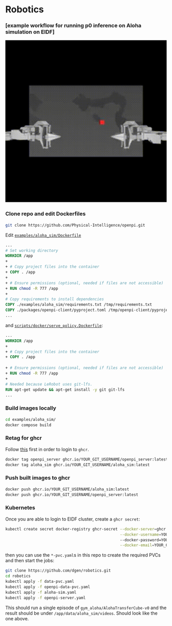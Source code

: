 # Robotics
### [example workflow for running p0 inference on Aloha simulation on EIDF]
![Episode Preview](videos/out_0.gif)

### Clone repo and edit Dockerfiles
```bash
git clone https://github.com/Physical-Intelligence/openpi.git
```
Edit [`examples/aloha_sim/Dockerfile`](https://github.com/Physical-Intelligence/openpi/blob/main/examples/aloha_sim/Dockerfile)
```dockerfile
...
# Set working directory
WORKDIR /app
+
+ # Copy project files into the container
+ COPY . /app
+
+ # Ensure permissions (optional, needed if files are not accessible)
+ RUN chmod -R 777 /app
+
# Copy requirements to install dependencies
COPY ./examples/aloha_sim/requirements.txt /tmp/requirements.txt
COPY ./packages/openpi-client/pyproject.toml /tmp/openpi-client/pyproject.toml
...
```
and [`scripts/docker/serve_policy.Dockerfile`](https://github.com/Physical-Intelligence/openpi/blob/main/scripts/docker/serve_policy.Dockerfile):
```dockerfile
...
WORKDIR /app
+
+ # Copy project files into the container
+ COPY . /app

+ # Ensure permissions (optional, needed if files are not accessible)
+ RUN chmod -R 777 /app
+
# Needed because LeRobot uses git-lfs.
RUN apt-get update && apt-get install -y git git-lfs
...
```
### Build images locally
```bash
cd examples/aloha_sim/
docker compose build 
```

### Retag for ghcr
Follow [this](https://github.com/AntreasAntoniou/useful-commands/blob/main/docker.md) first in order to login to `ghcr`.
```bash
docker tag openpi_server ghcr.io/YOUR_GIT_USERNAME/openpi_server:latest
docker tag aloha_sim ghcr.io/YOUR_GIT_USERNAME/aloha_sim:latest
```

### Push built images to ghcr

```bash
docker push ghcr.io/YOUR_GIT_USERNAME/aloha_sim:latest
docker push ghcr.io/YOUR_GIT_USERNAME/openpi_server:latest
```

### Kubernetes

Once you are able to login to EIDF cluster, create a `ghcr secret`:

```bash
kubectl create secret docker-registry ghcr-secret --docker-server=ghcr.io \
                                                  --docker-username=YOUR_GIT_USERNAME \ 
                                                  --docker-password=YOUR_GIT_PAT \
                                                  --docker-email=YOUR_GIT_EMAIL

```
then you can use the `*-pvc.yaml`s in this repo to create the required PVCs and then start the jobs:
```bash
git clone https://github.com/dgen/robotics.git
cd robotics
kubectl apply -f data-pvc.yaml
kubectl apply -f openpi-data-pvc.yaml
kubectl apply -f aloha-sim.yaml
kubectl apply -f openpi-server.yaml
```

This should run a single episode of `gym_aloha/AlohaTransferCube-v0` and the result should be under
`/app/data/aloha_sim/videos`. Should look like the one above.